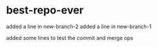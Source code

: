 # best-repo-ever

added a line in new-branch-2
added a line in new-branch-1

added some lines
to test the commit and merge ops
